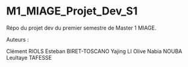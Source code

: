 # M1_MIAGE_Projet_Dev_S1

Répo du projet dev du premier semestre de Master 1 MIAGE.

Auteurs : 

Clément RIOLS
Esteban BIRET-TOSCANO
Yajing LI
Olive Nabia NOUBA
Leultaye TAFESSE
